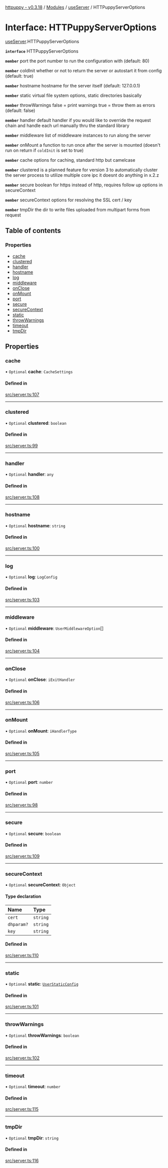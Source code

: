 [httpuppy - v0.3.18](../README.md) / [Modules](../modules.md) / [useServer](../modules/useServer.md) / HTTPuppyServerOptions

# Interface: HTTPuppyServerOptions

[useServer](../modules/useServer.md).HTTPuppyServerOptions

**`interface`** HTTPuppyServerOptions

**`member`** port the port number to run the configuration with (default: 80)

**`member`** coldInit whether or not to return the server or autostart it from config (default: true)

**`member`** hostname hostname for the server itself (default: 127.0.0.1)

**`member`** static virtual file system options, static directories basically

**`member`** throwWarnings false = print warnings true = throw them as errors (default: false)

**`member`** handler default handler if you would like to override the request chain and handle each url manually thru the standard library

**`member`** middleware list of middleware instances to run along the server

**`member`** onMount a function to run once after the server is mounted (doesn't run on return if `coldInit` is set to true)

**`member`** cache options for caching, standard http but camelcase

**`member`** clustered is a planned feature for version 3 to automatically cluster the server process to utilize multiple core ipc it doesnt do anything in x.2.z

**`member`** secure boolean for https instead of http, requires follow up options in secureContext

**`member`** secureContext options for resolving the SSL cert / key

**`member`** tmpDir the dir to write files uploaded from multipart forms from request

## Table of contents

### Properties

- [cache](useServer.HTTPuppyServerOptions.md#cache)
- [clustered](useServer.HTTPuppyServerOptions.md#clustered)
- [handler](useServer.HTTPuppyServerOptions.md#handler)
- [hostname](useServer.HTTPuppyServerOptions.md#hostname)
- [log](useServer.HTTPuppyServerOptions.md#log)
- [middleware](useServer.HTTPuppyServerOptions.md#middleware)
- [onClose](useServer.HTTPuppyServerOptions.md#onclose)
- [onMount](useServer.HTTPuppyServerOptions.md#onmount)
- [port](useServer.HTTPuppyServerOptions.md#port)
- [secure](useServer.HTTPuppyServerOptions.md#secure)
- [secureContext](useServer.HTTPuppyServerOptions.md#securecontext)
- [static](useServer.HTTPuppyServerOptions.md#static)
- [throwWarnings](useServer.HTTPuppyServerOptions.md#throwwarnings)
- [timeout](useServer.HTTPuppyServerOptions.md#timeout)
- [tmpDir](useServer.HTTPuppyServerOptions.md#tmpdir)

## Properties

### cache

• `Optional` **cache**: `CacheSettings`

#### Defined in

[src/server.ts:107](https://github.com/abschill/httpuppy/blob/bdff4fd/src/server.ts#L107)

___

### clustered

• `Optional` **clustered**: `boolean`

#### Defined in

[src/server.ts:99](https://github.com/abschill/httpuppy/blob/bdff4fd/src/server.ts#L99)

___

### handler

• `Optional` **handler**: `any`

#### Defined in

[src/server.ts:108](https://github.com/abschill/httpuppy/blob/bdff4fd/src/server.ts#L108)

___

### hostname

• `Optional` **hostname**: `string`

#### Defined in

[src/server.ts:100](https://github.com/abschill/httpuppy/blob/bdff4fd/src/server.ts#L100)

___

### log

• `Optional` **log**: `LogConfig`

#### Defined in

[src/server.ts:103](https://github.com/abschill/httpuppy/blob/bdff4fd/src/server.ts#L103)

___

### middleware

• `Optional` **middleware**: `UserMiddlewareOption`[]

#### Defined in

[src/server.ts:104](https://github.com/abschill/httpuppy/blob/bdff4fd/src/server.ts#L104)

___

### onClose

• `Optional` **onClose**: `iExitHandler`

#### Defined in

[src/server.ts:106](https://github.com/abschill/httpuppy/blob/bdff4fd/src/server.ts#L106)

___

### onMount

• `Optional` **onMount**: `iHandlerType`

#### Defined in

[src/server.ts:105](https://github.com/abschill/httpuppy/blob/bdff4fd/src/server.ts#L105)

___

### port

• `Optional` **port**: `number`

#### Defined in

[src/server.ts:98](https://github.com/abschill/httpuppy/blob/bdff4fd/src/server.ts#L98)

___

### secure

• `Optional` **secure**: `boolean`

#### Defined in

[src/server.ts:109](https://github.com/abschill/httpuppy/blob/bdff4fd/src/server.ts#L109)

___

### secureContext

• `Optional` **secureContext**: `Object`

#### Type declaration

| Name | Type |
| :------ | :------ |
| `cert` | `string` |
| `dhparam?` | `string` |
| `key` | `string` |

#### Defined in

[src/server.ts:110](https://github.com/abschill/httpuppy/blob/bdff4fd/src/server.ts#L110)

___

### static

• `Optional` **static**: [`UserStaticConfig`](../modules/useServer.md#userstaticconfig)

#### Defined in

[src/server.ts:101](https://github.com/abschill/httpuppy/blob/bdff4fd/src/server.ts#L101)

___

### throwWarnings

• `Optional` **throwWarnings**: `boolean`

#### Defined in

[src/server.ts:102](https://github.com/abschill/httpuppy/blob/bdff4fd/src/server.ts#L102)

___

### timeout

• `Optional` **timeout**: `number`

#### Defined in

[src/server.ts:115](https://github.com/abschill/httpuppy/blob/bdff4fd/src/server.ts#L115)

___

### tmpDir

• `Optional` **tmpDir**: `string`

#### Defined in

[src/server.ts:116](https://github.com/abschill/httpuppy/blob/bdff4fd/src/server.ts#L116)
